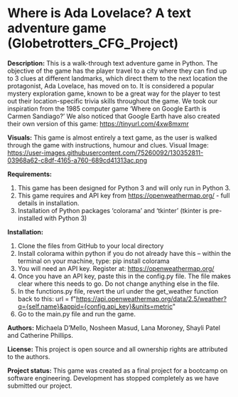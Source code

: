 # Where is Ada Lovelace? A text adventure game  (Globetrotters_CFG_Project)

**Description:**
This is a walk-through text adventure game in Python. The objective of the game has the player travel to a city where they can find up to 3 clues at different landmarks, which direct them to the next location the protagonist, Ada Lovelace, has moved on to. It is considered a popular mystery exploration game, known to be a great way for the player to test out their location-specific trivia skills throughout the game. We took our inspiration from the 1985 computer game ‘Where on Google Earth is Carmen Sandiago?’ We also noticed that Google Earth have also created their own version of this game: https://tinyurl.com/4xw8mxmr

**Visuals:**
This game is almost entirely a text game, as the user is walked through the game with instructions, humour and clues.
Visual Image: https://user-images.githubusercontent.com/75260092/130352811-03968a62-c8df-4165-a760-689cd41313ac.png

**Requirements:**
1.	This game has been designed for Python 3 and will only run in Python 3.
2.	This game requires and API key from https://openweathermap.org/ - full details in installation.
3.	Installation of Python packages ‘colorama’ and ‘tkinter’ (tkinter is pre-installed with Python 3)

**Installation:**
1.	Clone the files from GitHub to your local directory
2.	Install colorama within python if you do not already have this – within the terminal on your machine, type: pip install colorama
3.	You will need an API key. Register at: https://openweathermap.org/ 
4.	Once you have an API key, paste this in the config.py file. The file makes clear where this needs to go. Do not change anything else in the file.
5.	In the functions.py file, revert the url under the get_weather function back to this:
url = f"https://api.openweathermap.org/data/2.5/weather?q={self.name}&appid={config.api_key}&units=metric"
6.	Go to the main.py file and run the game.

**Authors:** 
Michaela D’Mello, Nosheen Masud, Lana Moroney, Shayli Patel and Catherine Phillips.

**License:**
This project is open source and all ownership rights are attributed to the authors.

**Project status:**
This game was created as a final project for a bootcamp on software engineering.  Development has stopped completely as we have submitted our project. 
 
